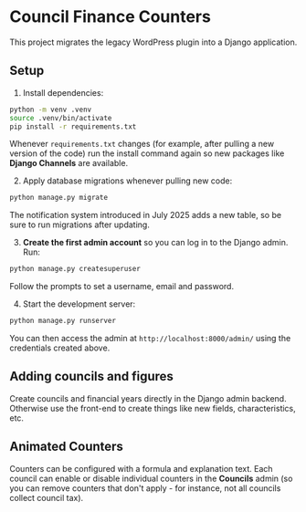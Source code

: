 # Council Finance Counters

This project migrates the legacy WordPress plugin into a Django application.

## Setup

1. Install dependencies:

```bash
python -m venv .venv
source .venv/bin/activate
pip install -r requirements.txt
```
Whenever `requirements.txt` changes (for example, after pulling a new version of
the code) run the install command again so new packages like **Django Channels**
are available.

2. Apply database migrations whenever pulling new code:

```bash
python manage.py migrate
```
The notification system introduced in July 2025 adds a new table, so be sure to
run migrations after updating.

3. **Create the first admin account** so you can log in to the Django admin. Run:

```bash
python manage.py createsuperuser
```

Follow the prompts to set a username, email and password.

4. Start the development server:

```bash
python manage.py runserver
```

You can then access the admin at `http://localhost:8000/admin/` using the credentials created above.

## Adding councils and figures

Create councils and financial years directly in the Django admin backend. Otherwise use the front-end to create things like new fields, characteristics, etc.

## Animated Counters

Counters can be configured with a formula and explanation text. Each council can enable or disable individual counters in the **Councils** admin (so you can remove counters that don't apply - for instance, not all councils collect council tax). 